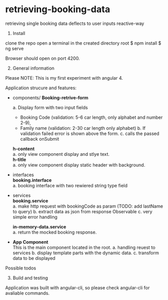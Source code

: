 # retrieving-booking-data
retrieving single booking data deflects to user inputs reactive-way


1. Install

clone the repo
open a terminal in the created directory root
$ npm install
$ ng serve

Browser should open on port 4200.


2. General information

Please NOTE: This is my first experiment with angular 4. 

Application strucure and features:
- components/
  <b>Booking-retrive-form</b>

  a. Display form with two input fields
   - Booking Code (validation: 5-6 car length, only alphabet and number 2-9),
   - Family name (validation: 2-30 car length only alphabet)
  b. If validation failed error is shown above the form. 
  c. calls the passed callback onSubmit
  
  <b>h-content</b><br> 
    a. only view component display and stlye text.<br>
  <b>h-title</b> <br>
    a. only view component display static header with background.<br>
- interfaces<br>
  <b>booking.interface</b><br>
  a. booking interface with two rewiered string type field<br>
- services<br>
  <b>booking.service</b><br>
  a. make http request with bookingCode as param (TODO: add lastName to query)
  b. extract data as json from response Observable
  c. very simple error handling
  
  <b>in-memory-data.service</b><br>
    a. return the mocked booking response. <br>
    
- <b>App Component</b><br>
  This is the  main component located in the root.
  a. handling reuest to services
  b. display template parts with the dynamic data.
  c. transform data to be displayed
  

Possible todos

3. Build and testing

Application was built with angular-cli, so please check angular-cli for avaliable commands.
